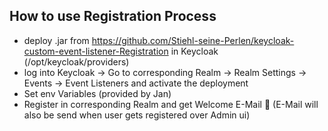 ## How to use Registration Process
- deploy .jar from https://github.com/Stiehl-seine-Perlen/keycloak-custom-event-listener-Registration in Keycloak (/opt/keycloak/providers)
- log into Keycloak -> Go to corresponding Realm -> Realm Settings -> Events -> Event Listeners and activate the deployment
- Set env Variables (provided by Jan)
- Register in corresponding Realm and get Welcome E-Mail 🎉
  (E-Mail will also be send when user gets registered over Admin ui)
